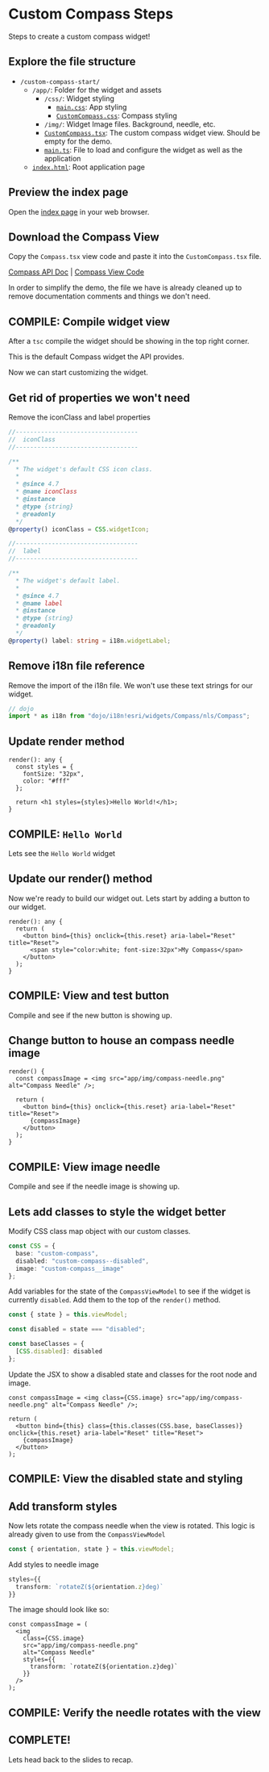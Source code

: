 # Custom Compass Steps

Steps to create a custom compass widget!

## Explore the file structure

- `/custom-compass-start/`
  - `/app/`: Folder for the widget and assets
    - `/css/`: Widget styling
      - [`main.css`](app/css/main.css): App styling
      - [`CustomCompass.css`](app/css/CustomCompass.css): Compass styling
    - `/img/`: Widget Image files. Background, needle, etc.
    - [`CustomCompass.tsx`](app/CustomCompass.tsx): The custom compass widget view. Should be empty for the demo.
    - [`main.ts`](app/main.ts): File to load and configure the widget as well as the application
  - [`index.html`](index.html): Root application page

## Preview the index page

Open the [index page](http://localhost/git/dev-summit-2019-customizing-widgets/demos/custom-compass-start/) in your web browser.

## Download the Compass View

Copy the `Compass.tsx` view code and paste it into the `CustomCompass.tsx` file.

[Compass API Doc](https://developers.arcgis.com/javascript/latest/api-reference/esri-widgets-Compass.html) | [Compass View Code](https://github.com/Esri/arcgis-js-api/blob/4master/widgets/Compass.tsx)

In order to simplify the demo, the file we have is already cleaned up to remove documentation comments and things we don't need.

## COMPILE: Compile widget view

After a `tsc` compile the widget should be showing in the top right corner.

This is the default Compass widget the API provides.

Now we can start customizing the widget.

## Get rid of properties we won't need

Remove the iconClass and label properties

```ts
//----------------------------------
//  iconClass
//----------------------------------

/**
  * The widget's default CSS icon class.
  *
  * @since 4.7
  * @name iconClass
  * @instance
  * @type {string}
  * @readonly
  */
@property() iconClass = CSS.widgetIcon;

//----------------------------------
//  label
//----------------------------------

/**
  * The widget's default label.
  *
  * @since 4.7
  * @name label
  * @instance
  * @type {string}
  * @readonly
  */
@property() label: string = i18n.widgetLabel;
```

## Remove i18n file reference

Remove the import of the i18n file. We won't use these text strings for our widget.

```ts
// dojo
import * as i18n from "dojo/i18n!esri/widgets/Compass/nls/Compass";
```

## Update render method

```tsx
render(): any {
  const styles = {
    fontSize: "32px",
    color: "#fff"
  };

  return <h1 styles={styles}>Hello World!</h1>;
}
```

## COMPILE: `Hello World`

Lets see the `Hello World` widget

## Update our render() method

Now we're ready to build our widget out. Lets start by adding a button to our widget.

```tsx
render(): any {
  return (
    <button bind={this} onclick={this.reset} aria-label="Reset" title="Reset">
      <span style="color:white; font-size:32px">My Compass</span>
    </button>
  );
}
```

## COMPILE: View and test button

Compile and see if the new button is showing up.

## Change button to house an compass needle image

```tsx
render() {
  const compassImage = <img src="app/img/compass-needle.png" alt="Compass Needle" />;

  return (
    <button bind={this} onclick={this.reset} aria-label="Reset" title="Reset">
      {compassImage}
    </button>
  );
}
```

## COMPILE: View image needle

Compile and see if the needle image is showing up.

## Lets add classes to style the widget better

Modify CSS class map object with our custom classes.

```ts
const CSS = {
  base: "custom-compass",
  disabled: "custom-compass--disabled",
  image: "custom-compass__image"
};
```

Add variables for the state of the `CompassViewModel` to see if the widget is currently `disabled`. Add them to the top of the `render()` method.

```ts
const { state } = this.viewModel;

const disabled = state === "disabled";

const baseClasses = {
  [CSS.disabled]: disabled
};
```

Update the JSX to show a disabled state and classes for the root node and image.

```tsx
const compassImage = <img class={CSS.image} src="app/img/compass-needle.png" alt="Compass Needle" />;

return (
  <button bind={this} class={this.classes(CSS.base, baseClasses)} onclick={this.reset} aria-label="Reset" title="Reset">
    {compassImage}
  </button>
);
```

## COMPILE: View the disabled state and styling

## Add transform styles

Now lets rotate the compass needle when the view is rotated. This logic is already given to use from the `CompassViewModel`

```ts
const { orientation, state } = this.viewModel;
```

Add styles to needle image

```ts
styles={{
  transform: `rotateZ(${orientation.z}deg)`
}}
```

The image should look like so:

```tsx
const compassImage = (
  <img
    class={CSS.image}
    src="app/img/compass-needle.png"
    alt="Compass Needle"
    styles={{
      transform: `rotateZ(${orientation.z}deg)`
    }}
  />
);
```

## COMPILE: Verify the needle rotates with the view

## COMPLETE!

Lets head back to the slides to recap.

